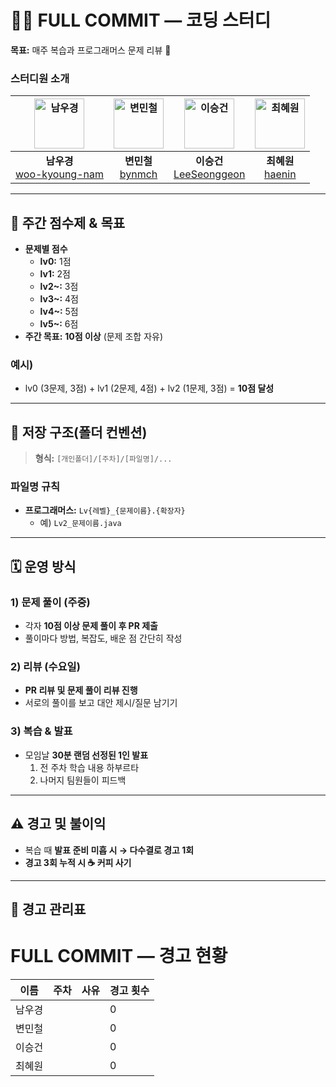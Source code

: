 # 🧑‍💻 FULL COMMIT — 코딩 스터디

**목표:** 매주 복습과 프로그래머스 문제 리뷰 📝

### 스터디원 소개

| <img src="https://github.com/user-attachments/assets/a671e73a-699a-4dc3-b663-fa2fde6c27d8" width="80" alt="남우경"/> | <img src="https://github.com/user-attachments/assets/4117d8b8-64af-4d61-b700-fd0b598c9239" width="80" alt="변민철"/> | <img src="https://github.com/user-attachments/assets/e5dc9df6-ddbd-4156-bbef-1fbdec34ff7e" width="80" alt="이승건"/> | <img src="https://github.com/user-attachments/assets/9aa2e1a9-5216-4d1b-a8fd-51edf77a793a" width="80" alt="최혜원"/> |
|:---:|:---:|:---:|:---:|
| **남우경**<br/>[woo-kyoung-nam](https://github.com/woo-kyoung-nam) | **변민철**<br/>[bynmch](https://github.com/bynmch) | **이승건**<br/>[LeeSeonggeon](https://github.com/LeeSeonggeon) | **최혜원**<br/>[haenin](https://github.com/haenin) |
---

## 🎯 주간 점수제 & 목표

- **문제별 점수**
  - **lv0:** 1점
  - **lv1:** 2점
  - **lv2~:** 3점
  - **lv3~:** 4점
  - **lv4~:** 5점
  - **lv5~:** 6점
- **주간 목표:** **10점 이상** (문제 조합 자유)

### 예시)
- lv0 (3문제, 3점) + lv1 (2문제, 4점) + lv2 (1문제, 3점) = **10점 달성**

---

## 📁 저장 구조(폴더 컨벤션)

> **형식:** `[개인폴더]/[주차]/[파일명]/...`

### 파일명 규칙
- **프로그래머스:** `Lv{레벨}_{문제이름}.{확장자}`  
  - 예) `Lv2_문제이름.java`
---

## 🗓️ 운영 방식

### 1) 문제 풀이 (주중)
- 각자 **10점 이상 문제 풀이 후 PR 제출**  
- 풀이마다 방법, 복잡도, 배운 점 간단히 작성

### 2) 리뷰 (수요일)
- **PR 리뷰 및 문제 풀이 리뷰 진행**
- 서로의 풀이를 보고 대안 제시/질문 남기기

### 3) 복습 & 발표
- 모임날 **30분 랜덤 선정된 1인 발표**
  1. 전 주차 학습 내용 하부르타
  2. 나머지 팀원들이 피드백

---

## ⚠️ 경고 및 불이익

- 복습 때 **발표 준비 미흡 시 → 다수결로 경고 1회**
- **경고 3회 누적 시 ☕️ 커피 사기** 

---

## 📝 경고 관리표

# FULL COMMIT — 경고 현황
| 이름 | 주차 | 사유 | 경고 횟수 |
|---|---|---|---|
|남우경|  |  | 0 |
|변민철|  |  | 0 |
|이승건|  |  | 0 |
|최혜원|  |  | 0 |
